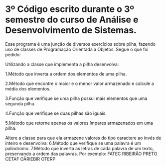 # 3º Código escrito durante o 3º semestre do curso de Análise e Desenvolvimento de Sistemas.
Esse programa é uma junção de diversos exercícios sobre pilha, fazendo uso de classes de Programação Orientada a Objetos. Segue o que foi pedido:

Utilizando a classe que implementa a pilha desenvolva:

1.Método que inverta a ordem dos elementos de uma pilha.

2.Método que encontre o maior e o menor valor armazenado e calcule a média dos elementos.

3.Função que verifique se uma pilha possui mais elementos que uma segunda pilha.

4.Função que verifique se duas pilhas são iguais.

5.Método que retorne apenas os valores ímpares armazenados em uma pilha.

Altere a classe para que ela armazene valores do tipo caractere ao invés de inteiro e desenvolva:
6.Método que verifique se uma palavra é um palíndromo.
7.Método que inverta as letras de cada palavra de um texto, preservando a ordem das palavras. Por exemplo:
FATEC RIBEIRÃO PRETO
CETAF OÃRIEBIR OTERP
